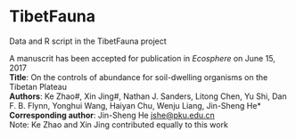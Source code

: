 # TibetFauna

Data and R script in the TibetFauna project

A manuscrit has been accepted for publication in *Ecosphere* on June 15, 2017  
**Title**: On the controls of abundance for soil-dwelling organisms on the Tibetan Plateau  
**Authors**: Ke Zhao#, Xin Jing#, Nathan J. Sanders, Litong Chen, Yu Shi, Dan F. B. Flynn, Yonghui Wang, Haiyan Chu, Wenju Liang, Jin-Sheng He*  
**Corresponding author**: Jin-Sheng He <jshe@pku.edu.cn>  
Note: Ke Zhao and Xin Jing contributed equally to this work

